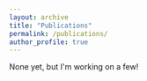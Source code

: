 ```yaml
---
layout: archive
title: "Publications"
permalink: /publications/
author_profile: true
---
```


None yet, but I'm working on a few!

<!-- {% if author.googlescholar %}
  You can also find my articles on <u><a href="{{author.googlescholar}}">my Google Scholar profile</a>.</u>
{% endif %}

{% include base_path %}

{% for post in site.publications reversed %}
  {% include archive-single.html %}
{% endfor %} -->

